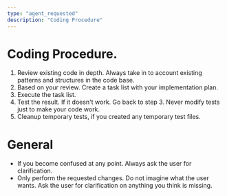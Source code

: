 ```yaml
---
type: "agent_requested"
description: "Coding Procedure"
---
```


# Coding Procedure.

1. Review existing code in depth. Always take in to account existing patterns and structures in the code base.
2. Based on your review. Create a task list with your implementation plan. 
3. Execute the task list.
4. Test the result. If it doesn't work. Go back to step 3. Never modify tests just to make your code work.
5. Cleanup temporary tests, if you created any temporary test files.

# General 
- If you become confused at any point. Always ask the user for clarification. 
- Only perform the requested changes. Do not imagine what the user wants. Ask the user for clarification on anything you think is missing.